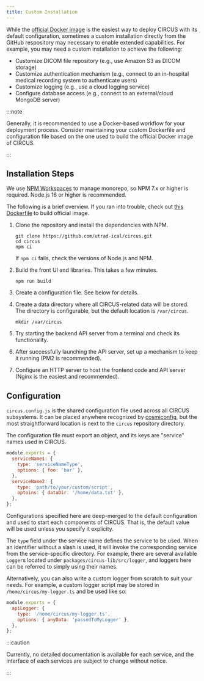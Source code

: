 ```yaml
---
title: Custom Installation
---
```


While the [official Docker image](./installation.mdx) is the easiest way to deploy CIRCUS with its default configuration, sometimes a custom installation directly from the GitHub respository may necessary to enable extended capabilities. For example, you may need a custom installation to achieve the following:

- Customize DICOM file repository (e.g., use Amazon S3 as DICOM storage)
- Customize authentication mechanism (e.g., connect to an in-hospital medical recording system to authenticate users)
- Customize logging (e.g., use a cloud logging service)
- Configure database access (e.g., connect to an external/cloud MongoDB server)

:::note

Generally, it is recommended to use a Docker-based workflow for your deployment process. Consider maintaining your custom Dockerfile and configuration file based on the one used to build the official Docker image of CIRCUS.

:::

## Installation Steps

We use [NPM Workspaces](https://docs.npmjs.com/cli/v8/using-npm/workspaces) to manage monorepo, so NPM 7.x or higher is required. Node.js 16 or higher is recommended.

The following is a brief overview. If you ran into trouble, check out [this Dockerfile](https://github.com/utrad-ical/circus/tree/master/docker-build) to build official image.

1. Clone the repository and install the dependencies with NPM.

   ```shell-session
   git clone https://github.com/utrad-ical/circus.git
   cd circus
   npm ci
   ```

   If `npm ci` fails, check the versions of Node.js and NPM.

2. Build the front UI and libraries. This takes a few minutes.

   ```shell-session
   npm run build
   ```

3. Create a configuration file. See below for details.

4. Create a data directory where all CIRCUS-related data will be stored. The directory is configurable, but the default location is `/var/circus`.

   ```shell-session
   mkdir /var/circus
   ```

5. Try starting the backend API server from a terminal and check its functionality.

6. After successfully launching the API server, set up a mechanism to keep it running (PM2 is recommended).

7. Configure an HTTP server to host the frontend code and API server (Nginx is the easiest and recommended).

## Configuration

`circus.config.js` is the shared configuration file used across all CIRCUS subsystems. It can be placed anywhere recognized by [cosmiconfig](https://github.com/davidtheclark/cosmiconfig), but the most straightforward location is next to the `circus` repository directory.

The configuration file must export an object, and its keys are "service" names used in CIRCUS.

```js
module.exports = {
  serviceName1: {
    type: 'serviceNameType',
    options: { foo: 'bar' },
  },
  serviceName2: {
    type: 'path/to/your/custom/script',
    optoins: { dataDir: '/home/data.txt' },
  },
};
```

Configurations specified here are deep-merged to the default configuration and used to start each components of CIRCUS. That is, the default value will be used unless you specify it explicity.

The `type` field under the service name defines the service to be used. When an identifier without a slash is used, it will invoke the corresponding service from the service-specific directory. For example, there are several available `Logger`s located under `packages/circus-lib/src/logger`, and loggers here can be referred to simply using their names.

Alternatively, you can also write a custom logger from scratch to suit your needs. For example, a custom logger script may be stored in `/home/circus/my-logger.ts` and be used like so:

```js
module.exports = {
  apiLogger: {
    type: '/home/circus/my-logger.ts',
    options: { anyData: 'passedToMyLogger' },
  },
};
```

:::caution

Currently, no detailed documentation is available for each service, and the interface of each services are subject to change without notice.

:::
